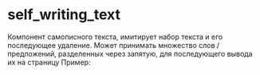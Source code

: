 # self_writing_text
Компонент самописного текста, имитирует набор текста и его последующее удаление. Может принимать множество слов / предложений, разделенных через запятую, для последующего вывода их на страницу
Пример: 
<app-self-writing strings = 'Предложение которое напишет себя само,Второе предложение,Далее'></app-self-writing>
